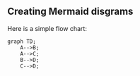 ## Creating Mermaid disgrams

Here is a simple flow chart:

```mermaid
graph TD;
    A-->B;
    A-->C;
    B-->D;
    C-->D;
```